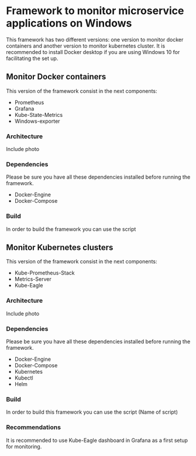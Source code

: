 # Framework to monitor microservice applications on Windows
This framework has two different versions: one version to monitor docker containers and another version to monitor kubernetes cluster.
It is recommended to install Docker desktop if you are using Windows 10 for facilitating the set up.

## Monitor Docker containers
This version of the framework consist in the next components:
- Prometheus
- Grafana
- Kube-State-Metrics
- Windows-exporter

### Architecture
Include photo

### Dependencies
Please be sure you have all these dependencies installed before running the framework.

- Docker-Engine
- Docker-Compose

### Build
In order to build the framework you can use the script
## Monitor Kubernetes clusters
This version of the framework consist in the next components:
- Kube-Prometheus-Stack
- Metrics-Server
- Kube-Eagle

### Architecture
Include photo

### Dependencies
Please be sure you have all these dependencies installed before running the framework.

- Docker-Engine
- Docker-Compose
- Kubernetes
- Kubectl
- Helm

### Build
In order to build this framework you can use the script (Name of script)

### Recommendations
It is recommended to use Kube-Eagle dashboard in Grafana as a first setup for monitoring. 
